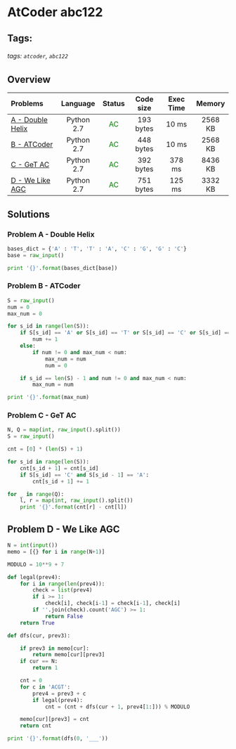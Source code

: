 # AtCoder abc122

## Tags:
###### tags: `atcoder`, `abc122`

## Overview
| Problems | Language  | Status | Code size | Exec Time | Memory |  
| :-------- | :--------: | :--------: | :--------: | :--------: | :--------: |
| [A - Double Helix](https://atcoder.jp/contests/abc122/tasks/abc122_a) | Python 2.7 | <span style="color:green">AC</span> |  193 bytes |  10 ms |  2568 KB |
| [B - ATCoder](https://atcoder.jp/contests/abc122/tasks/abc122_b) | Python 2.7 | <span style="color:green">AC</span> |  448 bytes |  10 ms |  2568 KB |
| [C - GeT AC](https://atcoder.jp/contests/abc122/tasks/abc122_c) | Python 2.7 | <span style="color:green">AC</span> |  392 bytes |  378 ms |  8436 KB |
| [D - We Like AGC](https://atcoder.jp/contests/abc122/tasks/abc122_d) | Python 2.7 | <span style="color:green">AC</span> |  751 bytes |  125 ms |  3332 KB |


## Solutions
### Problem A - Double Helix
```python
bases_dict = {'A' : 'T', 'T' : 'A', 'C' : 'G', 'G' : 'C'}
base = raw_input()

print '{}'.format(bases_dict[base])
```

### Problem B - ATCoder

```python
S = raw_input()
num = 0
max_num = 0

for s_id in range(len(S)):
    if S[s_id] == 'A' or S[s_id] == 'T' or S[s_id] == 'C' or S[s_id] == 'G':
        num += 1
    else:
        if num != 0 and max_num < num:
            max_num = num
            num = 0

    if s_id == len(S) - 1 and num != 0 and max_num < num:
        max_num = num

print '{}'.format(max_num)

```

### Problem C - GeT AC
```python
N, Q = map(int, raw_input().split())
S = raw_input()

cnt = [0] * (len(S) + 1)

for s_id in range(len(S)):
    cnt[s_id + 1] = cnt[s_id]
    if S[s_id] == 'C' and S[s_id - 1] == 'A':
        cnt[s_id + 1] += 1

for _ in range(Q):
    l, r = map(int, raw_input().split())
    print '{}'.format(cnt[r] - cnt[l])
```


## Problem D - We Like AGC
```python
N = int(input())
memo = [{} for i in range(N+1)]

MODULO = 10**9 + 7

def legal(prev4):
    for i in range(len(prev4)):
        check = list(prev4)
        if i >= 1:
            check[i], check[i-1] = check[i-1], check[i]
        if ''.join(check).count('AGC') >= 1:
            return False
    return True

def dfs(cur, prev3):

    if prev3 in memo[cur]:
        return memo[cur][prev3]
    if cur == N:
        return 1

    cnt = 0
    for c in 'ACGT':
        prev4 = prev3 + c
        if legal(prev4):
            cnt = (cnt + dfs(cur + 1, prev4[1:])) % MODULO

    memo[cur][prev3] = cnt
    return cnt

print '{}'.format(dfs(0, '___'))
```
